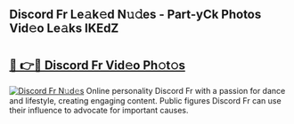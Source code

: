 ## Discord Fr Le𝚊k𝚎d N𝚞𝚍es - Part-yCk Photos Vid𝚎o Le𝚊ks IKEdZ

# <h2><a href="http://fbdv533.evod.top/?m=Discord+Fr">🔗 👉🔴 Discord Fr Vid𝚎o Ph𝚘t𝚘s</a></h2>

[![Discord Fr N𝚞d𝚎s](https://i.imgur.com/8V9OHl7.gif)](http://fbdv533.evod.top/?m=Discord+Fr)
Online personality Discord Fr with a passion for dance and lifestyle, creating engaging content. Public figures Discord Fr can use their influence to advocate for important causes. 
